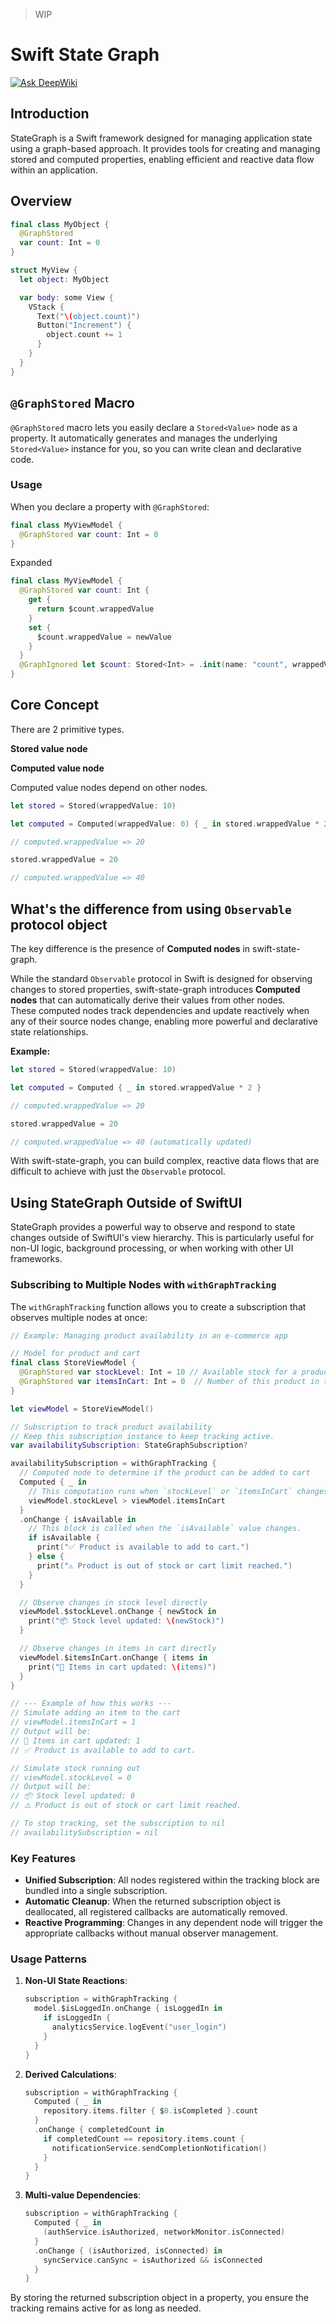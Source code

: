 > WIP

# Swift State Graph

[![Ask DeepWiki](https://deepwiki.com/badge.svg)](https://deepwiki.com/vergegroup/swift-state-graph)

## Introduction

StateGraph is a Swift framework designed for managing application state using a graph-based approach. It provides tools for creating and managing stored and computed properties, enabling efficient and reactive data flow within an application.

## Overview

```swift
final class MyObject {
  @GraphStored
  var count: Int = 0
}
```

```swift
struct MyView {
  let object: MyObject

  var body: some View {
    VStack {
      Text("\(object.count)")
      Button("Increment") {
        object.count += 1
      }
    }
  }
}
```

## `@GraphStored` Macro

`@GraphStored` macro lets you easily declare a `Stored<Value>` node as a property. It automatically generates and manages the underlying `Stored<Value>` instance for you, so you can write clean and declarative code.

### Usage

When you declare a property with `@GraphStored`:

```swift
final class MyViewModel {
  @GraphStored var count: Int = 0
}
```

Expanded
```swift
final class MyViewModel {
  @GraphStored var count: Int {
    get {
      return $count.wrappedValue
    }
    set {
      $count.wrappedValue = newValue
    }
  }
  @GraphIgnored let $count: Stored<Int> = .init(name: "count", wrappedValue: 0)
}
```

## Core Concept

There are 2 primitive types.

**Stored value node**

**Computed value node**

Computed value nodes depend on other nodes.

```swift
let stored = Stored(wrappedValue: 10)

let computed = Computed(wrappedValue: 0) { _ in stored.wrappedValue * 2 }

// computed.wrappedValue => 20

stored.wrappedValue = 20

// computed.wrappedValue => 40
```

## What's the difference from using `Observable` protocol object

The key difference is the presence of **Computed nodes** in swift-state-graph.

While the standard `Observable` protocol in Swift is designed for observing changes to stored properties, swift-state-graph introduces **Computed nodes** that can automatically derive their values from other nodes.  
These computed nodes track dependencies and update reactively when any of their source nodes change, enabling more powerful and declarative state relationships.

**Example:**

```swift
let stored = Stored(wrappedValue: 10)

let computed = Computed { _ in stored.wrappedValue * 2 }

// computed.wrappedValue => 20

stored.wrappedValue = 20

// computed.wrappedValue => 40 (automatically updated)
```

With swift-state-graph, you can build complex, reactive data flows that are difficult to achieve with just the `Observable` protocol.

## Using StateGraph Outside of SwiftUI

StateGraph provides a powerful way to observe and respond to state changes outside of SwiftUI's view hierarchy. This is particularly useful for non-UI logic, background processing, or when working with other UI frameworks.

### Subscribing to Multiple Nodes with `withGraphTracking`

The `withGraphTracking` function allows you to create a subscription that observes multiple nodes at once:

```swift
// Example: Managing product availability in an e-commerce app

// Model for product and cart
final class StoreViewModel {
  @GraphStored var stockLevel: Int = 10 // Available stock for a product
  @GraphStored var itemsInCart: Int = 0  // Number of this product in the user's cart
}

let viewModel = StoreViewModel()

// Subscription to track product availability
// Keep this subscription instance to keep tracking active.
var availabilitySubscription: StateGraphSubscription? 

availabilitySubscription = withGraphTracking {
  // Computed node to determine if the product can be added to cart
  Computed { _ in
    // This computation runs when `stockLevel` or `itemsInCart` changes.
    viewModel.stockLevel > viewModel.itemsInCart 
  }
  .onChange { isAvailable in
    // This block is called when the `isAvailable` value changes.
    if isAvailable {
      print("✅ Product is available to add to cart.")
    } else {
      print("⚠️ Product is out of stock or cart limit reached.")
    }
  }

  // Observe changes in stock level directly
  viewModel.$stockLevel.onChange { newStock in
    print("📦 Stock level updated: \(newStock)")
  }

  // Observe changes in items in cart directly
  viewModel.$itemsInCart.onChange { items in
    print("🛒 Items in cart updated: \(items)")
  }
}

// --- Example of how this works ---
// Simulate adding an item to the cart
// viewModel.itemsInCart = 1 
// Output will be:
// 🛒 Items in cart updated: 1
// ✅ Product is available to add to cart.

// Simulate stock running out
// viewModel.stockLevel = 0
// Output will be:
// 📦 Stock level updated: 0
// ⚠️ Product is out of stock or cart limit reached.

// To stop tracking, set the subscription to nil
// availabilitySubscription = nil 
```

### Key Features

- **Unified Subscription**: All nodes registered within the tracking block are bundled into a single subscription.
- **Automatic Cleanup**: When the returned subscription object is deallocated, all registered callbacks are automatically removed.
- **Reactive Programming**: Changes in any dependent node will trigger the appropriate callbacks without manual observer management.

### Usage Patterns

1. **Non-UI State Reactions**:
   ```swift
   subscription = withGraphTracking {
     model.$isLoggedIn.onChange { isLoggedIn in
       if isLoggedIn {
         analyticsService.logEvent("user_login")
       }
     }
   }
   ```

2. **Derived Calculations**:
   ```swift
   subscription = withGraphTracking {
     Computed { _ in
       repository.items.filter { $0.isCompleted }.count
     }
     .onChange { completedCount in
       if completedCount == repository.items.count {
         notificationService.sendCompletionNotification()
       }
     }
   }
   ```

3. **Multi-value Dependencies**:
   ```swift
   subscription = withGraphTracking {
     Computed { _ in
       (authService.isAuthorized, networkMonitor.isConnected)
     }
     .onChange { (isAuthorized, isConnected) in
       syncService.canSync = isAuthorized && isConnected
     }
   }
   ```

By storing the returned subscription object in a property, you ensure the tracking remains active for as long as needed.
